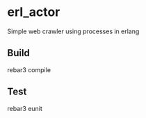 erl_actor
=====

Simple web crawler using processes in erlang

Build
-----
rebar3 compile

Test
-----
rebar3 eunit
